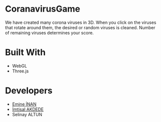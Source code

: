 # CoranavirusGame

We have created many corona viruses in 3D. When you click on the viruses that rotate around them, the desired or random viruses is cleaned. 
Number of remaining viruses determines your score.

# Built With

- WebGL
- Three.js

# Developers
- [Emine İNAN](https://github.com/emineinan) 
- [İmtisal AKDEDE](https://github.com/akdedeimtisal) 
- Selinay ALTUN 
